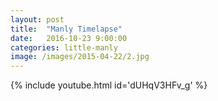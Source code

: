 ```yaml
---
layout: post
title:  "Manly Timelapse"
date:   2016-10-23 9:00:00
categories: little-manly
image: /images/2015-04-22/2.jpg
---
```


{% include youtube.html id='dUHqV3HFv_g' %}

